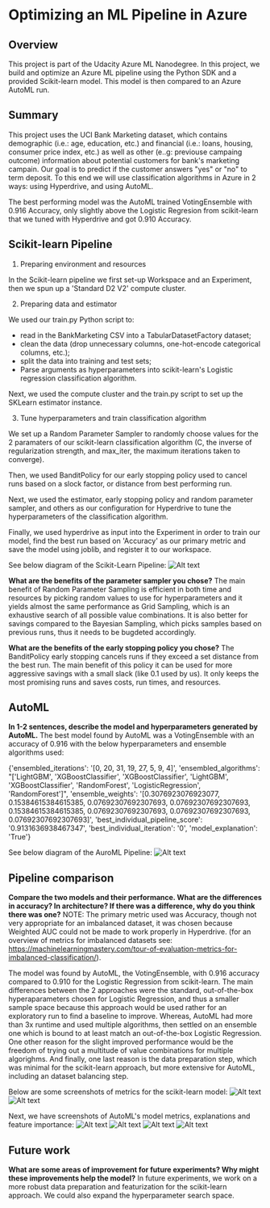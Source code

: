 # Optimizing an ML Pipeline in Azure

## Overview
This project is part of the Udacity Azure ML Nanodegree.
In this project, we build and optimize an Azure ML pipeline using the Python SDK and a provided Scikit-learn model.
This model is then compared to an Azure AutoML run.

## Summary
This project uses the UCI Bank Marketing dataset, which contains demographic (i.e.: age, education, etc.) and financial (i.e.: loans, housing, consumer price index, etc.) as well as other (e..g: previouse campaing outcome) information about potential customers for bank's marketing campain. Our goal is to predict if the customer answers "yes" or "no" to term deposit. To this end we will use classification algorithms in Azure in 2 ways: using Hyperdrive, and using AutoML.

The best performing model was the AutoML trained VotingEnsemble with 0.916 Accuracy, only slightly above the Logistic Regresion from scikit-learn that we tuned with Hyperdrive and got 0.910 Accuracy.


## Scikit-learn Pipeline
1. Preparing environment and resources

In the Scikit-learn pipeline we first set-up Workspace and an Experiment, then we spun up a 'Standard D2 V2' compute cluster.

2. Preparing data and estimator

We used our train.py Python script to:
* read in the BankMarketing CSV into a TabularDatasetFactory dataset;
* clean the data (drop unnecessary columns, one-hot-encode categorical columns, etc.);
* split the data into training and test sets;
* Parse arguments as hyperparameters into scikit-learn's Logistic regression classification algorithm.

Next, we used the compute cluster and the train.py script to set up the SKLearn estimator instance.

3. Tune hyperparameters and train classification algorithm

We set up a Random Parameter Sampler to randomly choose values for the 2 paramaters of our scikit-learn classification algorithm (C, the inverse of regularization strength, and max_iter, the maximum iterations taken to converge).

Then, we used BanditPolicy for our early stopping policy used to cancel runs based on a slock factor, or distance from best performing run.

Next, we used the estimator, early stopping policy and random parameter sampler, and others as our configuration for Hyperdrive to tune the hyperparameters of the classification algorithm.

Finally, we used hyperdrive as input into the Experiment in order to train our model, find the best run based on 'Accuracy' as our primary metric and save the model using joblib, and register it to our workspace.

See below diagram of the Scikit-Learn Pipeline:
![Alt text](./HyperdriveDiagram.jpg)

**What are the benefits of the parameter sampler you chose?**
The main benefit of Random Parameter Sampling is efficient in both time and resources by picking random values to use for hyperparameters and it yields almost the same performance as Grid Sampling, which is an exhaustive search of all possible value combinations. It is also better for savings compared to the Bayesian Sampling, which picks samples based on previous runs, thus it needs to be bugdeted accordingly.

**What are the benefits of the early stopping policy you chose?**
The BanditPolicy early stopping cancels runs if they exceed a set distance from the best run. The main benefit of this policy it can be used for more aggressive savings with a small slack (like 0.1 used by us). It only keeps the most promising runs and saves costs, run times, and resources.

## AutoML
**In 1-2 sentences, describe the model and hyperparameters generated by AutoML.**
The best model found by AutoML was a VotingEnsemble with an accuracy of 0.916 with the below hyperparameters and ensemble algorithms used:

{'ensembled_iterations': '[0, 20, 31, 19, 27, 5, 9, 4]',
 'ensembled_algorithms': "['LightGBM', 'XGBoostClassifier', 'XGBoostClassifier', 'LightGBM', 'XGBoostClassifier', 'RandomForest', 'LogisticRegression', 'RandomForest']",
 'ensemble_weights': '[0.3076923076923077, 0.15384615384615385, 0.07692307692307693, 0.07692307692307693, 0.15384615384615385, 0.07692307692307693, 0.07692307692307693, 0.07692307692307693]',
 'best_individual_pipeline_score': '0.9131636938467347',
 'best_individual_iteration': '0',
 'model_explanation': 'True'}

See below diagram of the AuroML Pipeline:
![Alt text](./AutoMLDiagram.jpg)

## Pipeline comparison
**Compare the two models and their performance. What are the differences in accuracy? In architecture? If there was a difference, why do you think there was one?**
NOTE: The primary metric used was Accuracy, though not very appropriate for an imbalanced dataset, it was chosen because Weighted AUC could not be made to work properly in Hyperdrive. (for an overview of metrics for imbalanced datasets see: https://machinelearningmastery.com/tour-of-evaluation-metrics-for-imbalanced-classification/).

The model was found by AutoML, the VotingEnsemble, with 0.916 accuracy compared to 0.910 for the Logistic Regression from scikit-learn. The main differences between the 2 approaches were the standard, out-of-the-box hyperaparameters chosen for Logistic Regression, and thus a smaller sample space because this approach would be used rather for an exploratory run to find a baseline to improve. Whereas, AutoML had more than 3x runtime and used multiple algorithms, then settled on an ensemble one which is bound to at least match an out-of-the-box Logistic Regression. One other reason for the slight improved performance would be the freedom of trying out a multitude of value combinations for multiple algorighms. And finally, one last reason is the data preparation step, which was minimal for the scikit-learn approach, but more extensive for AutoML, including an dataset balancing step.

Below are some screenshots of metrics for the scikit-learn model:
![Alt text](./hdr-best-model-2Apr2021.jpg)
![Alt text](./hdr-best-model-metrics-2Apr2021.jpg)

Next, we have screenshots of AutoML's model metrics, explanations and feature importance:
![Alt text](./automl-best-model-2Apr2021.jpg)
![Alt text](./automl-best-model-explanation1-2Apr2021.jpg)
![Alt text](./automl-best-model-featureImportance-2Apr2021.jpg)
![Alt text](./automl-best-model-metrics-2Apr2021.jpg)

## Future work
**What are some areas of improvement for future experiments? Why might these improvements help the model?**
In future experiments, we work on a more robust data preparation and featurization for the scikit-learn approach. We could also expand the hyperparameter search space.
